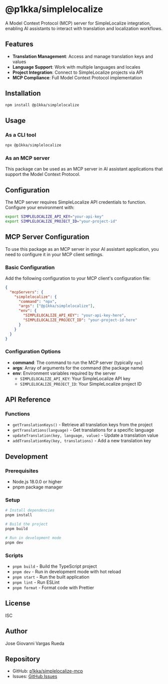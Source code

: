 # @p1kka/simplelocalize

A Model Context Protocol (MCP) server for SimpleLocalize integration, enabling AI assistants to interact with translation and localization workflows.

## Features

- **Translation Management**: Access and manage translation keys and values
- **Language Support**: Work with multiple languages and locales
- **Project Integration**: Connect to SimpleLocalize projects via API
- **MCP Compliance**: Full Model Context Protocol implementation

## Installation

```bash
npm install @p1kka/simplelocalize
```

## Usage

### As a CLI tool

```bash
npx @p1kka/simplelocalize
```

### As an MCP server

This package can be used as an MCP server in AI assistant applications that support the Model Context Protocol.

## Configuration

The MCP server requires SimpleLocalize API credentials to function. Configure your environment with:

```bash
export SIMPLELOCALIZE_API_KEY="your-api-key"
export SIMPLELOCALIZE_PROJECT_ID="your-project-id"
```

## MCP Server Configuration

To use this package as an MCP server in your AI assistant application, you need to configure it in your MCP client settings.

### Basic Configuration

Add the following configuration to your MCP client's configuration file:

```json
{
  "mcpServers": {
    "simplelocalize": {
      "command": "npx",
      "args": ["@p1kka/simplelocalize"],
      "env": {
        "SIMPLELOCALIZE_API_KEY": "your-api-key-here",
        "SIMPLELOCALIZE_PROJECT_ID": "your-project-id-here"
      }
    }
  }
}
```

### Configuration Options

- **command**: The command to run the MCP server (typically `npx`)
- **args**: Array of arguments for the command (the package name)
- **env**: Environment variables required by the server
  - `SIMPLELOCALIZE_API_KEY`: Your SimpleLocalize API key
  - `SIMPLELOCALIZE_PROJECT_ID`: Your SimpleLocalize project ID


## API Reference

### Functions

- `getTranslationKeys()` - Retrieve all translation keys from the project
- `getTranslations(language)` - Get translations for a specific language
- `updateTranslation(key, language, value)` - Update a translation value
- `addTranslationKey(key, translations)` - Add a new translation key

## Development

### Prerequisites

- Node.js 18.0.0 or higher
- pnpm package manager

### Setup

```bash
# Install dependencies
pnpm install

# Build the project
pnpm build

# Run in development mode
pnpm dev
```

### Scripts

- `pnpm build` - Build the TypeScript project
- `pnpm dev` - Run in development mode with hot reload
- `pnpm start` - Run the built application
- `pnpm lint` - Run ESLint
- `pnpm format` - Format code with Prettier

## License

ISC

## Author

Jose Giovanni Vargas Rueda

## Repository

- GitHub: [p1kka/simplelocalize-mcp](https://github.com/p1kka/simplelocalize-mcp)
- Issues: [GitHub Issues](https://github.com/p1kka/simplelocalize-mcp/issues)
